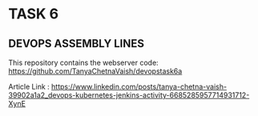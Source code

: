 # TASK 6
## DEVOPS ASSEMBLY LINES
This repository contains the webserver code: https://github.com/TanyaChetnaVaish/devopstask6a

Article Link : https://www.linkedin.com/posts/tanya-chetna-vaish-39902a1a2_devops-kubernetes-jenkins-activity-6685285957714931712-XynE
